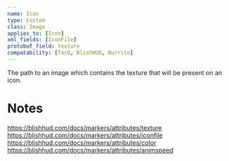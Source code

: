 ```yaml
---
name: Icon
type: Custom
class: Image
applies_to: [Icon]
xml_fields: [IconFile]
protobuf_field: texture
compatability: [TacO, BlishHUD, Burrito]
---
```

The path to an image which contains the texture that will be present on an icon.

Notes
=====
https://blishhud.com/docs/markers/attributes/texture
https://blishhud.com/docs/markers/attributes/iconfile
https://blishhud.com/docs/markers/attributes/color
https://blishhud.com/docs/markers/attributes/animspeed

